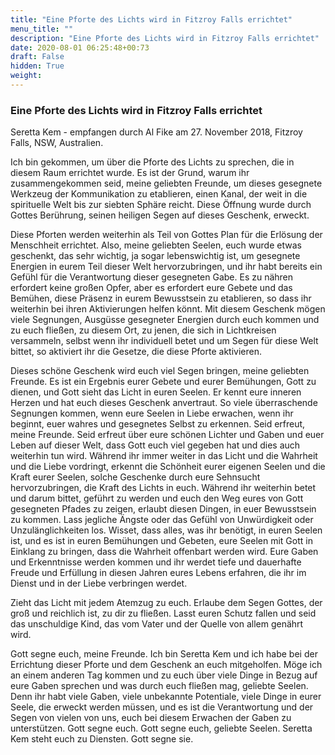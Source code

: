 ```yaml
---
title: "Eine Pforte des Lichts wird in Fitzroy Falls errichtet"
menu_title: ""
description: "Eine Pforte des Lichts wird in Fitzroy Falls errichtet"
date: 2020-08-01 06:25:48+00:73
draft: False
hidden: True
weight:
---
```

### Eine Pforte des Lichts wird in Fitzroy Falls errichtet

Seretta Kem - empfangen durch Al Fike am 27. November 2018, Fitzroy Falls, NSW, Australien.

Ich bin gekommen, um über die Pforte des Lichts zu sprechen, die in diesem Raum errichtet wurde. Es ist der Grund, warum ihr zusammengekommen seid, meine geliebten Freunde, um dieses gesegnete Werkzeug der Kommunikation zu etablieren, einen Kanal, der weit in die spirituelle Welt bis zur siebten Sphäre reicht. Diese Öffnung wurde durch Gottes Berührung, seinen heiligen Segen auf dieses Geschenk, erweckt.

Diese Pforten werden weiterhin als Teil von Gottes Plan für die Erlösung der Menschheit errichtet. Also, meine geliebten Seelen, euch wurde etwas geschenkt, das sehr wichtig, ja sogar lebenswichtig ist, um gesegnete Energien in eurem Teil dieser Welt hervorzubringen, und ihr habt bereits ein Gefühl für die Verantwortung dieser gesegneten Gabe. Es zu nähren erfordert keine großen Opfer, aber es erfordert eure Gebete und das Bemühen, diese Präsenz in eurem Bewusstsein zu etablieren, so dass ihr weiterhin bei ihren Aktivierungen helfen könnt. Mit diesem Geschenk mögen viele Segnungen, Ausgüsse gesegneter Energien durch euch kommen und zu euch fließen, zu diesem Ort, zu jenen, die sich in Lichtkreisen versammeln, selbst wenn ihr individuell betet und um Segen für diese Welt bittet, so aktiviert ihr die Gesetze, die diese Pforte aktivieren.

Dieses schöne Geschenk wird euch viel Segen bringen, meine geliebten Freunde. Es ist ein Ergebnis eurer Gebete und eurer Bemühungen, Gott zu dienen, und Gott sieht das Licht in euren Seelen. Er kennt eure inneren Herzen und hat euch dieses Geschenk anvertraut. So viele überraschende Segnungen kommen, wenn eure Seelen in Liebe erwachen, wenn ihr beginnt, euer wahres und gesegnetes Selbst zu erkennen. Seid erfreut, meine Freunde. Seid erfreut über eure schönen Lichter und Gaben und euer Leben auf dieser Welt, dass Gott euch viel gegeben hat und dies auch weiterhin tun wird. Während ihr immer weiter in das Licht und die Wahrheit und die Liebe vordringt, erkennt die Schönheit eurer eigenen Seelen und die Kraft eurer Seelen, solche Geschenke durch eure Sehnsucht hervorzubringen, die Kraft des Lichts in euch. Während ihr weiterhin betet und darum bittet, geführt zu werden und euch den Weg eures von Gott gesegneten Pfades zu zeigen, erlaubt diesen Dingen, in euer Bewusstsein zu kommen. Lass jegliche Ängste oder das Gefühl von Unwürdigkeit oder Unzulänglichkeiten los. Wisset, dass alles, was ihr benötigt, in euren Seelen ist, und es ist in euren Bemühungen und Gebeten, eure Seelen mit Gott in Einklang zu bringen, dass die Wahrheit offenbart werden wird. Eure Gaben und Erkenntnisse werden kommen und ihr werdet tiefe und dauerhafte Freude und Erfüllung in diesen Jahren eures Lebens erfahren, die ihr im Dienst und in der Liebe verbringen werdet.

Zieht das Licht mit jedem Atemzug zu euch. Erlaube dem Segen Gottes, der groß und reichlich ist, zu dir zu fließen. Lasst euren Schutz fallen und seid das unschuldige Kind, das vom Vater und der Quelle von allem genährt wird.

Gott segne euch, meine Freunde. Ich bin Seretta Kem und ich habe bei der Errichtung dieser Pforte und dem Geschenk an euch mitgeholfen. Möge ich an einem anderen Tag kommen und zu euch über viele Dinge in Bezug auf eure Gaben sprechen und was durch euch fließen mag, geliebte Seelen. Denn ihr habt viele Gaben, viele unbekannte Potentiale, viele Dinge in eurer Seele, die erweckt werden müssen, und es ist die Verantwortung und der Segen von vielen von uns, euch bei diesem Erwachen der Gaben zu unterstützen. Gott segne euch. Gott segne euch, geliebte Seelen. Seretta Kem steht euch zu Diensten. Gott segne sie.

